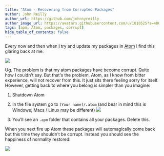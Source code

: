 ```yaml
---
title: "Atom - Recovering from Corrupted Packages"
author: John Reilly
author_url: https://github.com/johnnyreilly
author_image_url: https://avatars.githubusercontent.com/u/1010525?s=400&u=294033082cfecf8ad1645b4290e362583b33094a&v=4
tags: [apm, Atom, packages, corrupt]
hide_table_of_contents: false
---
```

Every now and then when I try and update my packages in [Atom](<https://atom.io/>) I find this glaring back at me:

 ![](https://4.bp.blogspot.com/-t69IWPvBvfw/VupxTQuJroI/AAAAAAAAA6c/LzSeSZ8axL0j6_vkjnYdMwlNhu5H4xdCw/s640/Screenshot%2B2016-03-17%2B06.17.03.png)

Ug. The problem is that my atom packages have become corrupt. Quite how I couldn't say. But that's the problem. Atom, as I know from bitter experience, will not recover from this. It just sits there feeling sorry for itself. However, getting back to where you belong is simpler than you imagine:

1. Shutdown Atom
2. In the file system go to `[Your name]/.atom` (and bear in mind this is Windows; Macs / Linux may be different) ![](https://3.bp.blogspot.com/--YVoZCafXII/VupysHGAoRI/AAAAAAAAA6o/xIYfPVYAk7QGlXlxBxxQn6JZh2KlUzHNg/s640/Screenshot%2B2016-03-17%2B06.17.53.png)


3. You'll see an `.apm` folder that contains all your packages. Delete this.

<!-- -->

When you next fire up Atom these packages will automagically come back but this time they shouldn't be corrupt. Instead you should see the happiness of normality restored:

![](https://3.bp.blogspot.com/-jRAGtqbjKNQ/VupzSKpSd4I/AAAAAAAAA6w/xSi_VdF-_5UJD5nNkLZ8Z0ep6bHPXREnw/s640/Screenshot%2B2016-03-17%2B06.23.18.png)


